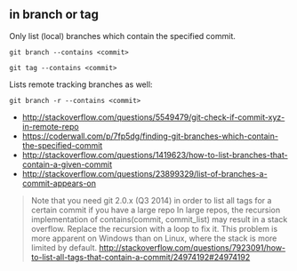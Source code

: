 ## in branch or tag


Only list (local) branches which contain the specified commit.

`git branch --contains <commit>`

`git tag --contains <commit>`

Lists remote tracking branches as well:

`git branch -r --contains <commit>`

- http://stackoverflow.com/questions/5549479/git-check-if-commit-xyz-in-remote-repo
- https://coderwall.com/p/7fp5dg/finding-git-branches-which-contain-the-specified-commit
- http://stackoverflow.com/questions/1419623/how-to-list-branches-that-contain-a-given-commit
- http://stackoverflow.com/questions/23899329/list-of-branches-a-commit-appears-on

> Note that you need git 2.0.x (Q3 2014) in order to list all tags for a certain commit if you have a large repo
> In large repos, the recursion implementation of contains(commit, commit_list) may result in a stack overflow. Replace the recursion with a loop to fix it.
> This problem is more apparent on Windows than on Linux, where the stack is more limited by default.
> http://stackoverflow.com/questions/7923091/how-to-list-all-tags-that-contain-a-commit/24974192#24974192
